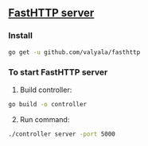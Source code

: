 ## [FastHTTP server](https://github.com/valyala/fasthttp/tree/master)

### Install
```sh
go get -u github.com/valyala/fasthttp
```

### To start FastHTTP server
1. Build controller:
```sh
go build -o controller
```
2. Run command:
```sh
./controller server -port 5000
```